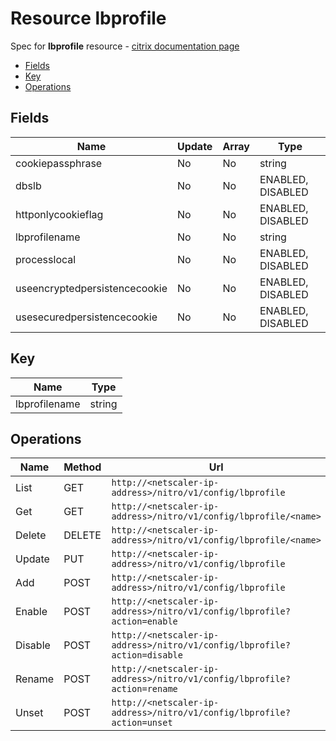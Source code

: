 # Resource lbprofile

Spec for **lbprofile** resource - [citrix documentation page](https://developer-docs.citrix.com/projects/netscaler-nitro-api/en/11.0/configuration/load-balancing/lbprofile/lbprofile/)

- [Fields](#fields)
- [Key](#key)
- [Operations](#operations)

## Fields

| Name | Update | Array | Type |
|----|----|----|----|
|cookiepassphrase|No|No|string|
|dbslb|No|No|ENABLED, DISABLED|
|httponlycookieflag|No|No|ENABLED, DISABLED|
|lbprofilename|No|No|string|
|processlocal|No|No|ENABLED, DISABLED|
|useencryptedpersistencecookie|No|No|ENABLED, DISABLED|
|usesecuredpersistencecookie|No|No|ENABLED, DISABLED|

## Key

| Name | Type |
|----|----|
| lbprofilename | string |

## Operations

| Name | Method | Url |
|----|----|----|
| List | GET | `http://<netscaler-ip-address>/nitro/v1/config/lbprofile` |
| Get | GET | `http://<netscaler-ip-address>/nitro/v1/config/lbprofile/<name>` |
| Delete | DELETE | `http://<netscaler-ip-address>/nitro/v1/config/lbprofile/<name>` |
| Update | PUT | `http://<netscaler-ip-address>/nitro/v1/config/lbprofile` |
| Add | POST | `http://<netscaler-ip-address>/nitro/v1/config/lbprofile` |
| Enable | POST | `http://<netscaler-ip-address>/nitro/v1/config/lbprofile?action=enable` |
| Disable | POST | `http://<netscaler-ip-address>/nitro/v1/config/lbprofile?action=disable` |
| Rename | POST | `http://<netscaler-ip-address>/nitro/v1/config/lbprofile?action=rename` |
| Unset | POST | `http://<netscaler-ip-address>/nitro/v1/config/lbprofile?action=unset` |

